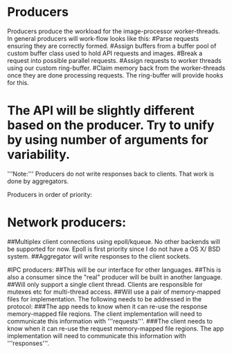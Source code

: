 Producers
===========

Producers produce the workload for the image-processor worker-threads. In general producers will work-flow looks like this:
#Parse requests ensuring they are correctly formed.
#Assign buffers from a buffer pool of custom buffer class used to hold API requests and images.
#Break a request into possible parallel requests.
#Assign requests to worker threads using our custom ring-buffer.
#Claim memory back from the worker-threads once they are done processing requests. The ring-buffer will provide hooks for this.
# The API will be slightly different based on the producer. Try to unify by using number of arguments for variability.

'''Note:''' Producers do not write responses back to clients. That work is done by aggregators.

Producers in order of priority:

# Network producers:
##Multiplex client connections using epoll/kqueue. No other backends will be supported for now. Epoll is first priority since I do not have a OS X/ BSD system.
##Aggregator will write responses to the client sockets.


#IPC producers:
##This will be our interface for other languages.
##This is also a consumer since the "real" producer will be built in another language.
##Will only support a single client thread. Clients are responsible for mutexes etc for multi-thread access.
##Will use a pair of memory-mapped files for implementation. The following needs to be addressed in the protocol:
###The app needs to know when it can re-use the response memory-mapped file reqions. The client implementation will need to communicate this information with '''requests'''.
###The client needs to know when it can re-use the request memory-mapped file regions. The app implementation will need to communicate this information with '''responses'''.
